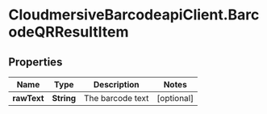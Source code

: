 # CloudmersiveBarcodeapiClient.BarcodeQRResultItem

## Properties
Name | Type | Description | Notes
------------ | ------------- | ------------- | -------------
**rawText** | **String** | The barcode text | [optional] 


